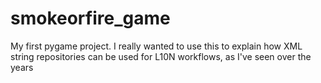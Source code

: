 # smokeorfire_game
My first pygame project.  I really wanted to use this to explain how XML string repositories can be used for L10N workflows, as I've seen over the years
